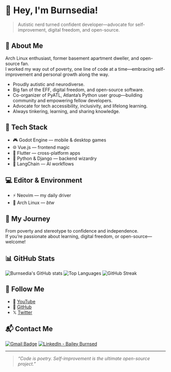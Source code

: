 # 👋 Hey, I'm Burnsedia!

> Autistic nerd turned confident developer—advocate for self-improvement, digital freedom, and open-source.

## 🧠 About Me

Arch Linux enthusiast, former basement apartment dweller, and open-source fan.  
I worked my way out of poverty, one line of code at a time—embracing self-improvement and personal growth along the way.

- Proudly autistic and neurodiverse.
- Big fan of the EFF, digital freedom, and open-source software.
- Co-organizer of PyATL, Atlanta’s Python user group—building community and empowering fellow developers.
- Advocate for tech accessibility, inclusivity, and lifelong learning.
- Always tinkering, learning, and sharing knowledge.

## 🚀 Tech Stack

- 🎮 Godot Engine — mobile & desktop games
- 🌐 Vue.js — frontend magic
- 📱 Flutter — cross-platform apps
- 🐍 Python & Django — backend wizardry
- 🧠 LangChain — AI workflows

## 💻 Editor & Environment

- ⚡ Neovim — my daily driver
- 🐧 Arch Linux — *btw*

## 🌟 My Journey

From poverty and stereotype to confidence and independence.  
If you’re passionate about learning, digital freedom, or open-source—welcome!

## 📊 GitHub Stats

![Burnsedia's GitHub stats](https://my-github-states.vercel.app/api?username=Burnsedia)
![Top Languages](https://my-github-states.vercel.app/api/top-langs?username=Burnsedia&layout=compact)
![GitHub Streak](https://my-github-states.vercel.app/api/streak?username=Burnsedia)

## 📡 Follow Me

- 🎥 [YouTube](https://www.youtube.com/channel/UC71vuzjHKhS4Wv4Px44FKjg)
- 🐙 [GitHub](https://github.com/Burnsedia)
- 𝕏 [Twitter](https://twitter.com/baileyburnsed)

## 📬 Contact Me

[![Gmail Badge](https://img.shields.io/badge/Gmail-D14836?style=for-the-badge&logo=gmail&logoColor=white)](mailto:mail@baileyburnsed.dev)
[![LinkedIn - Bailey Burnsed](https://img.shields.io/badge/LinkedIn-0077B5?style=for-the-badge&logo=linkedin&logoColor=white)](https://www.linkedin.com/in/bailey-burnsed-50051115a/)

---

> _“Code is poetry. Self-improvement is the ultimate open-source project.”_
